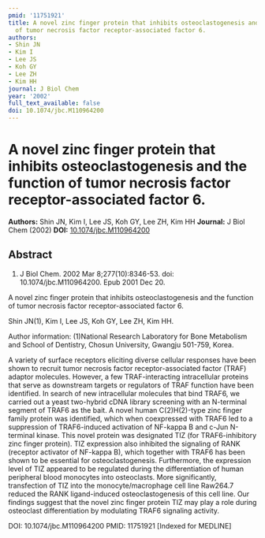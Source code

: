 ```yaml
---
pmid: '11751921'
title: A novel zinc finger protein that inhibits osteoclastogenesis and the function
  of tumor necrosis factor receptor-associated factor 6.
authors:
- Shin JN
- Kim I
- Lee JS
- Koh GY
- Lee ZH
- Kim HH
journal: J Biol Chem
year: '2002'
full_text_available: false
doi: 10.1074/jbc.M110964200
---
```


# A novel zinc finger protein that inhibits osteoclastogenesis and the function of tumor necrosis factor receptor-associated factor 6.
**Authors:** Shin JN, Kim I, Lee JS, Koh GY, Lee ZH, Kim HH
**Journal:** J Biol Chem (2002)
**DOI:** [10.1074/jbc.M110964200](https://doi.org/10.1074/jbc.M110964200)

## Abstract

1. J Biol Chem. 2002 Mar 8;277(10):8346-53. doi: 10.1074/jbc.M110964200. Epub
2001  Dec 20.

A novel zinc finger protein that inhibits osteoclastogenesis and the function of 
tumor necrosis factor receptor-associated factor 6.

Shin JN(1), Kim I, Lee JS, Koh GY, Lee ZH, Kim HH.

Author information:
(1)National Research Laboratory for Bone Metabolism and School of Dentistry, 
Chosun University, Gwangju 501-759, Korea.

A variety of surface receptors eliciting diverse cellular responses have been 
shown to recruit tumor necrosis factor receptor-associated factor (TRAF) adaptor 
molecules. However, a few TRAF-interacting intracellular proteins that serve as 
downstream targets or regulators of TRAF function have been identified. In 
search of new intracellular molecules that bind TRAF6, we carried out a yeast 
two-hybrid cDNA library screening with an N-terminal segment of TRAF6 as the 
bait. A novel human C(2)H(2)-type zinc finger family protein was identified, 
which when coexpressed with TRAF6 led to a suppression of TRAF6-induced 
activation of NF-kappa B and c-Jun N-terminal kinase. This novel protein was 
designated TIZ (for TRAF6-inhibitory zinc finger protein). TIZ expression also 
inhibited the signaling of RANK (receptor activator of NF-kappa B), which 
together with TRAF6 has been shown to be essential for osteoclastogenesis. 
Furthermore, the expression level of TIZ appeared to be regulated during the 
differentiation of human peripheral blood monocytes into osteoclasts. More 
significantly, transfection of TIZ into the monocyte/macrophage cell line 
Raw264.7 reduced the RANK ligand-induced osteoclastogenesis of this cell line. 
Our findings suggest that the novel zinc finger protein TIZ may play a role 
during osteoclast differentiation by modulating TRAF6 signaling activity.

DOI: 10.1074/jbc.M110964200
PMID: 11751921 [Indexed for MEDLINE]
